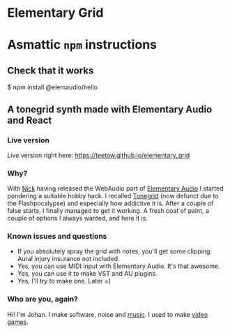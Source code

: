 # Elementary Grid

# Asmattic `npm` instructions

## Check that it works

$ npm install @elemaudio/hello

## A tonegrid synth made with Elementary Audio and React

### Live version

Live version right here: <https://teetow.github.io/elementary_grid>

### Why?

With [Nick](https://github.com/nick-thompson) having released the WebAudio part of [Elementary Audio](https://www.elementary.audio/) I started pondering a suitable hobby hack. I recalled [Tonegrid](http://www.tonegrid.com/) (now defunct due to the Flashpocalypse) and especially how addictive it is. After a couple of false starts, I finally managed to get it working. A fresh coat of paint, a couple of options I always wanted, and here it is.

### Known issues and questions

* If you absolutely spray the grid with notes, you'll get some clipping. Aural injury insurance not included.
* Yes, you can use MIDI input with Elementary Audio. It's that awesome.
* Yes, you can use it to make VST and AU plugins.
* Yes, I'll try to make one. Later =)

### Who are you, again?

Hi! I'm Johan. I make software, noise and [music](http://soundcloud.com/teetow). I used to make [video games](https://www.mobygames.com/developer/sheet/view/developerId,41851/).
